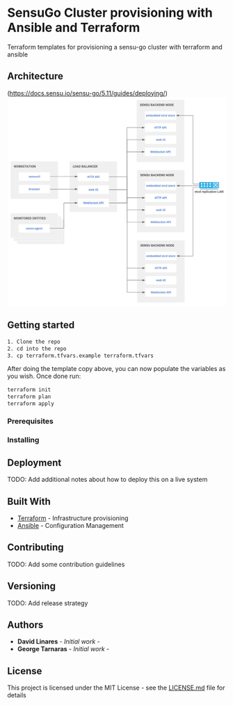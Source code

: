 # SensuGo Cluster provisioning with Ansible and Terraform
Terraform templates for provisioning a sensu-go cluster with terraform and ansible

## Architecture

(https://docs.sensu.io/sensu-go/5.11/guides/deploying/)
![ARCHITECTURE](docs/clustered_architecture.svg)

## Getting started

```
1. Clone the repo
2. cd into the repo
3. cp terraform.tfvars.example terraform.tfvars
```

After doing the template copy above, you can now populate the variables as you wish. Once done run:

```
terraform init
terraform plan
terraform apply
```

### Prerequisites

### Installing

## Deployment

TODO: Add additional notes about how to deploy this on a live system

## Built With

* [Terraform](https://www.terraform.io/) - Infrastructure provisioning
* [Ansible](https://www.ansible.com/) - Configuration Management

## Contributing

TODO: Add some contribution guidelines

## Versioning

TODO: Add release strategy

## Authors

* **David Linares** - *Initial work* - 
* **George Tarnaras** - *Initial work* - 

## License

This project is licensed under the MIT License - see the [LICENSE.md](LICENSE.md) file for details
